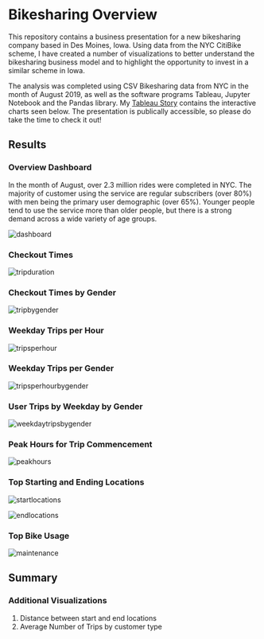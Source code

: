 # Bikesharing Overview
This repository contains a business presentation for a new bikesharing company based in Des Moines, Iowa. Using data from the NYC CitiBike scheme, I have created a number of visualizations to better understand the bikesharing business model and to highlight the opportunity to invest in a similar scheme in Iowa. 

The analysis was completed using CSV Bikesharing data from NYC in the month of August 2019, as well as the software programs Tableau, Jupyter Notebook and the Pandas library. My [Tableau Story](https://public.tableau.com/profile/luke.newell#!/vizhome/NYCCitibikeAnalysis_16115378960730/BikesharingStory "Check out my Tableau Story here!") contains the interactive charts seen below. The presentation is publically accessible, so please do take the time to check it out!
## Results
### Overview Dashboard
In the month of August, over 2.3 million rides were completed in NYC. The majority of customer using the service are regular subscribers (over 80%) with men being the primary user demographic (over 65%). Younger people tend to use the service more than older people, but there is a strong demand across a wide variety of age groups. 

![dashboard](https://github.com/luke-c-newell/Bikesharing/blob/main/images/dashboard.png "dashboard.png")

### Checkout Times
![tripduration](https://github.com/luke-c-newell/Bikesharing/blob/main/images/tripduration.png "tripduration.png")

### Checkout Times by Gender
![tripbygender](https://github.com/luke-c-newell/Bikesharing/blob/main/images/tripbygender.png "tripbygender.png")

### Weekday Trips per Hour
![tripsperhour](https://github.com/luke-c-newell/Bikesharing/blob/main/images/tripsperhour.png "tripsperhour.png")

### Weekday Trips per Gender
![tripsperhourbygender](https://github.com/luke-c-newell/Bikesharing/blob/main/images/tripsperhourbygender.png "tripsperhourbygender.png")

### User Trips by Weekday by Gender
![weekdaytripsbygender](https://github.com/luke-c-newell/Bikesharing/blob/main/images/weekdaytripsbygender.png "weekdaytripsbygender.png")

### Peak Hours for Trip Commencement
![peakhours](https://github.com/luke-c-newell/Bikesharing/blob/main/images/peakhours.png "peakhours.png")

### Top Starting and Ending Locations
![startlocations](https://github.com/luke-c-newell/Bikesharing/blob/main/images/startlocations.png "startlocations.png")

![endlocations](https://github.com/luke-c-newell/Bikesharing/blob/main/images/endlocations.png "endlocations.png")

### Top Bike Usage
![maintenance](https://github.com/luke-c-newell/Bikesharing/blob/main/images/maintenance.png "maintenance.png")

## Summary

### Additional Visualizations
1. Distance between start and end locations
2. Average Number of Trips by customer type